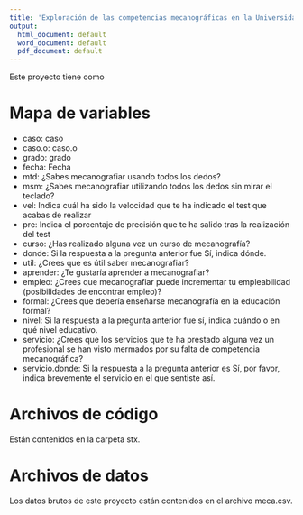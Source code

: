 ```yaml
---
title: 'Exploración de las competencias mecanográficas en la Universidad de Granada: un estudio prospectivo'
output:
  html_document: default
  word_document: default
  pdf_document: default
---
```


Este proyecto tiene como 

# Mapa de variables

- caso:	caso
- caso.o:	caso.o
- grado:	grado
- fecha:	Fecha
- mtd:	¿Sabes mecanografiar usando todos los dedos?
- msm:	¿Sabes mecanografiar utilizando todos los dedos sin mirar el teclado?
- vel:	Indica cuál ha sido la velocidad que te ha indicado el test que acabas de realizar
- pre:	Indica el porcentaje de precisión que te ha salido tras la realización del test
- curso:	¿Has realizado alguna vez un curso de mecanografía?
- donde:	Si la respuesta a la pregunta anterior fue Sí, indica dónde.
- util:	¿Crees que es útil saber mecanografiar?
- aprender:	¿Te gustaría aprender a mecanografiar?
- empleo:	¿Crees que mecanografiar puede incrementar tu empleabilidad (posibilidades de encontrar empleo)?
- formal:	¿Crees que debería enseñarse mecanografía en la educación formal?
- nivel:	Si la respuesta a la pregunta anterior fue sí, indica cuándo o en qué nivel educativo.
- servicio:	¿Crees que los servicios que te ha prestado alguna vez un profesional se han visto mermados por su falta de competencia mecanográfica?
- servicio.donde:	Si la respuesta a la pregunta anterior es Sí, por favor, indica brevemente el servicio en el que sentiste así.


# Archivos de código

Están contenidos en la carpeta stx. 


# Archivos de datos

Los datos brutos de este proyecto están contenidos en el archivo meca.csv.
